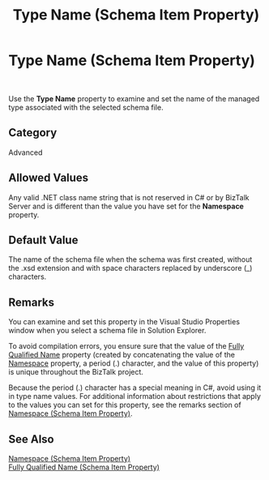 ﻿---
title: Type Name (Schema Item Property)
TOCTitle: Type Name (Schema Item Property)
ms:assetid: f8a7d4d5-52c6-4df9-820b-b81358b412ab
ms:mtpsurl: https://msdn.microsoft.com/library/Aa562018(v=BTS.80)
ms:contentKeyID: 51533547
ms.date: 08/30/2017
mtps_version: v=BTS.80
---

# Type Name (Schema Item Property)

 

Use the **Type Name** property to examine and set the name of the managed type associated with the selected schema file.

## Category

Advanced

## Allowed Values

Any valid .NET class name string that is not reserved in C\# or by BizTalk Server and is different than the value you have set for the **Namespace** property.

## Default Value

The name of the schema file when the schema was first created, without the .xsd extension and with space characters replaced by underscore (\_) characters.

## Remarks

You can examine and set this property in the Visual Studio Properties window when you select a schema file in Solution Explorer.

To avoid compilation errors, you ensure sure that the value of the [Fully Qualified Name](fully-qualified-name-schema-item-property.md) property (created by concatenating the value of the [Namespace](namespace-schema-item-property.md) property, a period (.) character, and the value of this property) is unique throughout the BizTalk project.

Because the period (.) character has a special meaning in C\#, avoid using it in type name values. For additional information about restrictions that apply to the values you can set for this property, see the remarks section of [Namespace (Schema Item Property)](namespace-schema-item-property.md).

## See Also

[Namespace (Schema Item Property)](namespace-schema-item-property.md)  
[Fully Qualified Name (Schema Item Property)](fully-qualified-name-schema-item-property.md)

